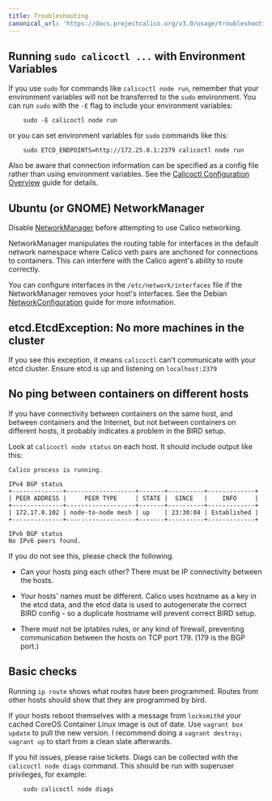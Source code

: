 ```yaml
---
title: Troubleshooting
canonical_url: 'https://docs.projectcalico.org/v3.0/usage/troubleshooting/'
---
```


## Running `sudo calicoctl ...` with Environment Variables

If you use `sudo` for commands like `calicoctl node run`, remember that your environment
variables will not be transferred to the `sudo` environment.  You can run `sudo` with
the `-E` flag to include your environment variables:

```shell
    sudo -E calicoctl node run
```

or you can set environment variables for `sudo` commands like this:

```shell
    sudo ETCD_ENDPOINTS=http://172.25.0.1:2379 calicoctl node run
```

Also be aware that connection information can be specified as a config
file rather than using environment variables.  See the
[Calicoctl Configuration Overview]({{site.baseurl}}/{{page.version}}/reference/calicoctl/setup)
guide for details.

## Ubuntu (or GNOME) NetworkManager

Disable [NetworkManager](https://help.ubuntu.com/community/NetworkManager) before
attempting to use Calico networking.

NetworkManager manipulates the routing table for interfaces in the default network
namespace where Calico veth pairs are anchored for connections to containers.
This can interfere with the Calico agent's ability to route correctly.

You can configure interfaces in the `/etc/network/interfaces` file if the
NetworkManager removes your host's interfaces. See the Debian
[NetworkConfiguration](https://wiki.debian.org/NetworkConfiguration)
guide for more information.

## etcd.EtcdException: No more machines in the cluster

If you see this exception, it means `calicoctl` can't communicate with your etcd
cluster.  Ensure etcd is up and listening on `localhost:2379`

## No ping between containers on different hosts

If you have connectivity between containers on the same host, and between
containers and the Internet, but not between containers on different hosts, it
probably indicates a problem in the BIRD setup.

Look at `calicoctl node status` on each host.  It should include output like this:

```
Calico process is running.

IPv4 BGP status
+--------------+-------------------+-------+----------+-------------+
| PEER ADDRESS |     PEER TYPE     | STATE |  SINCE   |    INFO     |
+--------------+-------------------+-------+----------+-------------+
| 172.17.8.102 | node-to-node mesh | up    | 23:30:04 | Established |
+--------------+-------------------+-------+----------+-------------+

IPv6 BGP status
No IPv6 peers found.
```

If you do not see this, please check the following.

- Can your hosts ping each other?  There must be IP connectivity between the
  hosts.

- Your hosts' names must be different.  Calico uses hostname as a key in the
  etcd data, and the etcd data is used to autogenerate the correct BIRD
  config - so a duplicate hostname will prevent correct BIRD setup.

- There must not be iptables rules, or any kind of firewall, preventing
  communication between the hosts on TCP port 179.  (179 is the BGP port.)

## Basic checks

Running `ip route` shows what routes have been programmed. Routes from other hosts
should show that they are programmed by bird.

If your hosts reboot themselves with a message from `locksmithd` your cached CoreOS Container Linux
image is out of date.  Use `vagrant box update` to pull the new version.  I
recommend doing a `vagrant destroy; vagrant up` to start from a clean slate afterwards.

If you hit issues, please raise tickets. Diags can be collected with the
`calicoctl node diags` command.  This should be run with superuser privileges,
for example:

        sudo calicoctl node diags

